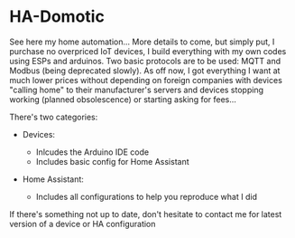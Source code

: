 # HA-Domotic

See here my home automation... More details to come, but simply put, I purchase no overpriced IoT devices, I build everything with my own codes using ESPs and arduinos. Two basic protocols are to be used: MQTT and Modbus (being deprecated slowly). As off now, I got everything I want at much lower prices without depending on foreign companies with devices "calling home" to their manufacturer's servers and devices stopping working (planned obsolescence) or starting asking for fees...

There's two categories:

 - Devices:
   - Inlcudes the Arduino IDE code
   - Includes basic config for Home Assistant
   
 - Home Assistant:
   - Includes all configurations to help you reproduce what I did

If there's something not up to date, don't hesitate to contact me for latest version of a device or HA configuration
